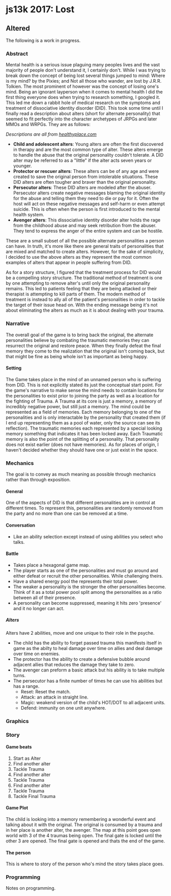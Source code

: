 # js13k 2017: Lost
## Altered
The following is a work in progress.
### Abstract
Mental health is a serious issue plaguing many peoples lives and the vast majority of people don't understand it, I certainly don't. While I was trying to break down the concept of being lost several things jumped to mind: Where is my mind? by the Pixies; and Not all those who wander, are lost by J.R.R. Tolkien. The most prominent of however was the concept of losing one's mind. Being an ignorant layperson when it comes to mental health I did the first thing everyone does when trying to research something, I googled it. This led me down a rabbit hole of medical research on the symptoms and treatment of dissociative identity disorder (DID). This took some time until I finally read a description about alters (short for alternate personality) that seemed to fit perfectly into the character archetypes of JRPGs and later MMOs and WRPGs. They are as follows:

*Descriptions are all from [healthyplace.com](https://www.healthyplace.com/abuse/dissociative-identity-disorder/understanding-dissociative-identity-disorder-alters/)*
- **Child and adolescent alters**: Young alters are often the first discovered in therapy and are the most common type of alter. These alters emerge to handle the abuse that the original personality couldn't tolerate. A DID alter may be referred to as a "little" if the alter acts seven years or younger.
- **Protector or rescuer alters**: These alters can be of any age and were created to save the original person from intolerable situations. These DID alters are often tougher and braver than the original personality.
- **Persecutor alters**: These DID alters are modeled after the abuser. Persecutor alters create negative messages blaming the original identity for the abuse and telling them they need to die or pay for it. Often the host will act on these negative messages and self-harm or even attempt suicide. This is often when the person is first introduced to the mental health system.
- **Avenger alters**: This dissociative identity disorder alter holds the rage from the childhood abuse and may seek retribution from the abuser. They tend to express the anger of the entire system and can be hostile.

These are a small subset of all the possible alternate personalities a person can have. In truth, it's more like there are general traits of personalities that are mixed and matched to create alters. However, for the sake of simplicity, I decided to use the above alters as they represent the most common examples of alters that appear in people suffering from DID.

As for a story structure, I figured that the treatment process for DID would be a compelling story structure. The traditional method of treatment is one by one attempting to remove alter's until only the original personality remains. This led to patients feeling that they are being attacked or their therapist is attempting to kill parts of them. The modern method of treatment is instead to ally all of the patient's personalities in order to tackle the target of their issue head on. With the ending message being it's not about eliminating the alters as much as it is about dealing with your trauma.

### Narrative
The overall goal of the game is to bring back the original, the alternate personalities believe by combating the traumatic memories they can resurrect the original and restore peace. When they finally defeat the final memory they come to the realization that the original isn't coming back, but that might be fine as being whole isn't as important as being happy.

#### Setting
The Game takes place in the mind of an unnamed person who is suffering from DID. This is not explicitly stated its just the conceptual start point. For the game's narrative to make sense the mind needs to contain locations for the personalities to exist prior to joining the party as well as a location for the fighting of Trauma. A Trauma at its core is just a memory, a memory of incredibly negative power, but still just a memory. The mind could be represented as a field of memories. Each memory belonging to one of the personalities and is only interactable by the personality that created them (if I end up representing them as a pool of water, only the source can see its reflection). The traumatic memories each represented by a special looking memory something that indicates it has been locked away. Each Traumatic memory is also the point of the splitting of a personality. That personality does not exist earlier (does not have memories). As for places of origin, I haven't decided whether they should have one or just exist in the space.

### Mechanics
The goal is to convey as much meaning as possible through mechanics rather than through exposition.

#### General
One of the aspects of DID is that different personalities are in control at different times. To represent this, personalities are randomly removed from the party and no more than one can be removed at a time.

#### Conversation
- Like an ability selection except instead of using abilities you select who talks.

#### Battle
- Takes place a hexagonal game map.
- The player starts as one of the personalities and must go around and either defeat or recruit the other personalities. While challenging theirs.
- Have a shared energy pool the represents their total power.
- The weaker a personality is the stronger the other personalities become. Think of it as a total power pool split among the personalities as a ratio between all of their presence.
- A personality can become suppressed, meaning it hits zero 'presence' and it no longer can act.

##### Alters
Alters have 2 abilities, move and one unique to their role in the psyche.
- The child has the ability to forget passed trauma this manifests itself in game as the abilty to heal damage over time on allies and deal damage over time on enemies.
- The protector has the ability to create a defensive bubble around adjacent allies that reduces the damage they take to zero.
- The avenger can preform a basic attack but his ability is to take multiple turns.
- The persecutor has a finite number of times he can use his abilities but has a range.
    - Reset: Reset the match.
    - Attack: an attack in straight line.
    - Magic: weakend version of the child's HOT/DOT to all adjacent units.
    - Defend: immunity on one unit anywhere.

### Graphics

### Story

#### Game beats
1. Start as Alter
1. Find another alter
1. Tackle Trauma
1. Find another alter
1. Tackle Trauma
1. Find another alter
1. Tackle Trauma
1. Tackle Final Trauma

#### Game Plot
The child is looking into a memory remembering a wonderful event and talking about it with the original. The original is consumed by a trauma and in her place is another alter, the avenger. The map at this point goes open world with 3 of the 4 traumas being open. The final gate is locked until the other 3 are opened. The final gate is opened and thats the end of the game.

#### The person
This is where to story of the person who's mind the story takes place goes.

### Programming
Notes on programming.
